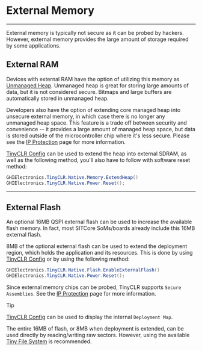 # External Memory
---
External memory is typically not secure as it can be probed by hackers. However, external memory provides the large amount of storage required by some applications.

## External RAM
Devices with external RAM have the option of utilizing this memory as [Unmanaged Heap](unmanaged-heap.md). Unmanaged heap is great for storing large amounts of data, but it is not considered secure. Bitmaps and large buffers are automatically stored in unmanaged heap.

Developers also have the option of extending core managed heap into unsecure external memory, in which case there is no longer any unmanaged heap space. This feature is a trade off between security and convenience -- it provides a large amount of managed heap space, but data is stored outside of the microcontroller chip where it's less secure. Please see the [IP Protection](ip-protection.md) page for more information.

[TinyCLR Config](../tinyclr-config.md) can be used to extend the heap into external SDRAM, as well as the following method, you'll also have to follow with software reset method:
```cs
GHIElectronics.TinyCLR.Native.Memory.ExtendHeap()
GHIElectronics.TinyCLR.Native.Power.Reset();
```
---

## External Flash
An optional 16MB QSPI external flash can be used to increase the available flash memory. In fact, most SITCore SoMs/boards already include this 16MB external flash.

8MB of the optional external flash can be used to extend the deployment region, which holds the application and its resources. This is done by using [TinyCLR Config](../tinyclr-config.md) or by using the following method:

```cs
GHIElectronics.TinyCLR.Native.Flash.EnableExternalFlash()
GHIElectronics.TinyCLR.Native.Power.Reset();
```
Since external memory chips can be probed, TinyCLR supports `Secure Assemblies`. See the [IP Protection](ip-protection.md) page for more information.

> [!TIP]
> [TinyCLR Config](../tinyclr-config.md) can be used to display the internal `Deployment Map`.

The entire 16MB of flash, or 8MB when deployment is extended, can be used directly by reading/writing raw sectors. However, using the available [Tiny File System](file-system.md) is recommended.



